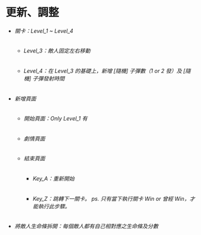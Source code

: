 # 更新、調整
* ###### 關卡：Level_1 ~ Level_4
    * ###### Level_3：敵人固定左右移動
    * ###### Level_4：在 Level_3 的基礎上，新增 [隨機] 子彈數（1 or 2 發）及 [隨機] 子彈發射時間
* ###### 新增頁面
    * ###### 開始頁面：Only Level_1 有
    * ###### 劇情頁面
    * ###### 結束頁面
        * ###### Key_A：重新開始
        * ###### Key_Z：跳轉下一關卡。 ps. 只有當下執行關卡 Win or 曾經 Win，才能執行此步驟。
* ###### 將敵人生命條拆開：每個敵人都有自己相對應之生命條及分數
